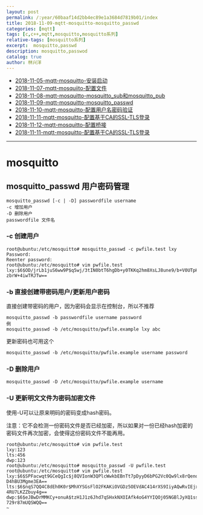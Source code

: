 ```yaml
---
layout: post
permalink: /:year/60baaf14d2bb4ec89e1a3684d7819b01/index
title: 2018-11-09-mqtt-mosquitto-mosquitto_passwd
categories: [mqtt]
tags: [c,c++,mqtt,mosquitto,mosquitto系列]
relative-tags: [mosquitto系列]
excerpt:  mosquitto,passwd
description: mosquitto,passwod
catalog: true
author: 林兴洋
---
```


* [2018-11-05-mqtt-mosquitto-安装启动](http://linxingyang.net/2018/9f841b1490fc46aa8285db2576b1b7e0)
* [2018-11-07-mqtt-mosquiito-配置文件](http://linxingyang.net/2018/be282d30a8dd4b28aa0104a20bf32b3d)
* [2018-11-08-mqtt-mosquitto-mosquitto_sub和mosquitto_pub](http://linxingyang.net/2018/3a7989b061fd44c7a9ff4cdd7be5f8c2)
* [2018-11-09-mqtt-mosquitto-mosquitto_passwd](http://linxingyang.net/2018/60baaf14d2bb4ec89e1a3684d7819b01)
* [2018-11-10-mqtt-mosquitto-配置用户名密码验证](http://linxingyang.net/2018/798abc8b2bff498a9d4c4933c0b1d91e)
* [2018-11-11-mqtt-mosquitto-配置基于CA的SSL-TLS登录](http://linxingyang.net/2018/67756e86d8834aac97b1530cf4bbdfb1)
* [2018-11-12-mqtt-mosquitto-配置桥接](http://linxingyang.net/2018/bf6b45256d9d48c3a0ae55e318d077f4)
* [2018-11-11-mqtt-mosquitto-配置基于CA的SSL-TLS登录](http://linxingyang.net/2018/6efdf2685be94f6b9c4fce8d52233bab)

---

# mosquitto

## mosquitto_passwd 用户密码管理

```
mosquitto_passwd [-c | -D] passwordfile username
-c 增加用户
-D 删除用户
passwordfile 文件名
```

### -c 创建用户

```
root@ubuntu:/etc/mosquitto# mosquitto_passwd -c pwfile.test lxy
Password: 
Reenter password: 
root@ubuntu:/etc/mosquitto# vim pwfile.test         
lxy:$6$OD/jrLb1juS6ww9P$q5wj/3tIN0btT6hgDb+y0TKKq2hm8XsLJ8une9/b+V0UTpHzUZj09lHnXfa1Te+xG5kT2n0Ml
zbrW+4iwTRJTw==
```

###  -b  直接创建带密码用户/更新用户密码

直接创建带密码的用户，因为密码会显示在控制台，所以不推荐

```
mosquitto_passwd -b passwordfile username password 
例
mosquitto_passwd -b /etc/mosquitto/pwfile.example lxy abc
```

更新密码也可用这个
```
mosquitto_passwd -b /etc/mosquitto/pwfile.example username password 
```


### -D 删除用户

```
mosquitto_passwd -D /etc/mosquitto/pwfile.example username
```

### -U 更新明文文件为密码加密文件

使用-U可以让原来明码的密码变成hash密码。

注意：它不会检测一份密码文件是否已经加密，所以如果对一份已经hash加密的密码文件再次加密，会使得这份密码文件不能再用。

```
root@ubuntu:/etc/mosquitto# vim pwfile.test 
lxy:123
lts:456
dwp:123
root@ubuntu:/etc/mosquitto# mosquitto_passwd -U pwfile.test 
root@ubuntu:/etc/mosquitto# vim pwfile.test 
lxy:$6$SPFacwqt9GCeQgIc$j8QVIonW3QPlcWwkbEBnTt7pDyyD6bPG2Vc0Qw9lx8rQenou0wrqQ+o9EiEZhZx3OhEuyaWzq
D4hBU3Mgme3EA==
lts:$6$nqS7QQ4C8dEh0K0r$MhXYSGsFlO2FKAKiOVGDz5OEVdAC414rXS9IiyAQwRvIEjxmwJbiw5AbhjSpnD2lJK2S9ETJ6
4RU7LKZZbuy4g==
dwp:$6$eJBwDrMMKCy+onuA$tzH1J1z6Jhd7qSHxkNXOIAfk4oG4YYIQOj05NGBlJyXQ1ssE+feidK0auDvgxm8OJvIBg6rA3
729r87mUQSWQQ==
~               
```


